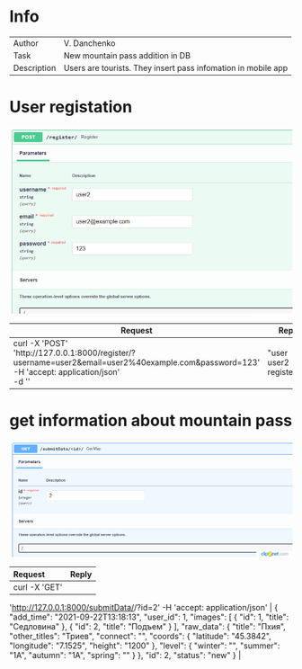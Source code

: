 # Info

| | |
|:---|:---|
| Author | V. Danchenko |
| Task   | New mountain pass addition in DB |
| Description | Users are tourists. They insert pass infomation in mobile app | 

# User registation

![](images/register.png?raw=true)


<table>
    <thead>
        <tr>
            <th>Request</th>
            <th>Reply</th>
        </tr>
    </thead>
    <tbody>
        <tr>
            <td rowspan=4>
             curl -X 'POST'<br> 
              'http://127.0.0.1:8000/register/?username=user2&email=user2%40example.com&password=123'<br> 
              -H 'accept: application/json'<br> 
              -d '' 
            </td>
            <td>"user user2 registered!"</td>
        </tr>
    </tbody>
</table>

# get information about mountain pass

![](images/get_map.png?raw=true)

| Request | Reply |
|:---|:---|
| curl -X 'GET' 
  'http://127.0.0.1:8000/submitData/<id>/?id=2' 
  -H 'accept: application/json' | {
  "add_time": "2021-09-22T13:18:13",
  "user_id": 1,
  "images": [
    {
      "id": 1,
      "title": "Седловина"
    },
    {
      "id": 2,
      "title": "Подъем"
    }
  ],
  "raw_data": {
    "title": "Пхия",
    "other_titles": "Триев",
    "connect": "",
    "coords": {
      "latitude": "45.3842",
      "longitude": "7.1525",
      "height": "1200"
    },
    "level": {
      "winter": "",
      "summer": "1А",
      "autumn": "1А",
      "spring": ""
    }
  },
  "id": 2,
  "status": "new"
} |